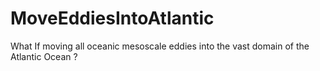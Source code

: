 # MoveEddiesIntoAtlantic
What If moving all oceanic mesoscale eddies into the vast domain of the Atlantic Ocean ?
